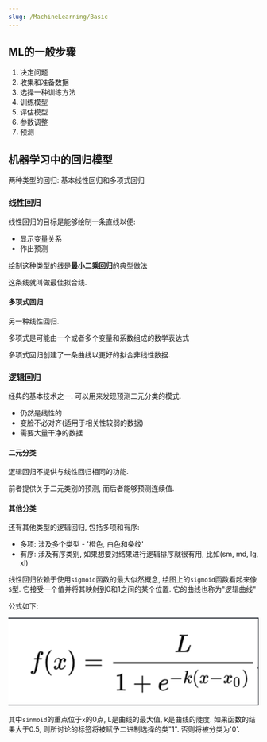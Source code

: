 ```yaml
---
slug: /MachineLearning/Basic
---
```


## ML的一般步骤

1. 决定问题
2. 收集和准备数据
3. 选择一种训练方法
4. 训练模型
5. 评估模型
6. 参数调整
7. 预测

## 机器学习中的回归模型

两种类型的回归: 基本线性回归和多项式回归

### 线性回归

线性回归的目标是能够绘制一条直线以便:

- 显示变量关系
- 作出预测

绘制这种类型的线是**最小二乘回归**的典型做法

这条线就叫做最佳拟合线.

#### 多项式回归

另一种线性回归.

多项式是可能由一个或者多个变量和系数组成的数学表达式

多项式回归创建了一条曲线以更好的拟合非线性数据.

### 逻辑回归

经典的基本技术之一. 可以用来发现预测二元分类的模式.

- 仍然是线性的
- 变脸不必对齐(适用于相关性较弱的数据)
- 需要大量干净的数据

#### 二元分类

逻辑回归不提供与线性回归相同的功能. 

前者提供关于二元类别的预测, 而后者能够预测连续值.

#### 其他分类

还有其他类型的逻辑回归, 包括多项和有序:

- 多项: 涉及多个类型 - '橙色, 白色和条纹'
- 有序: 涉及有序类别, 如果想要对结果进行逻辑排序就很有用, 比如(sm, md, lg, xl)


线性回归依赖于使用`sigmoid`函数的最大似然概念, 绘图上的`sigmoid`函数看起来像`S`型. 它接受一个值并将其映射到0和1之间的某个位置. 它的曲线也称为"逻辑曲线"

公式如下:

![](imgs/2023-02-27-20-10-47.png)

其中`sinmoid`的重点位于`x`的0点, L是曲线的最大值, k是曲线的陡度. 如果函数的结果大于0.5, 则所讨论的标签将被赋予二进制选择的类"1". 否则将被分类为'0'.

